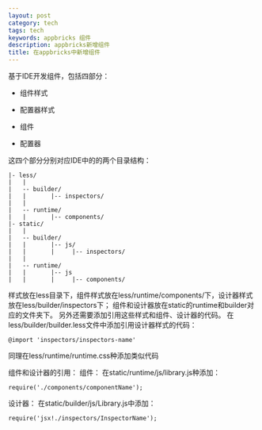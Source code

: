 ```yaml
---
layout: post
category: tech
tags: tech
keywords: appbricks 组件
description: appbricks新增组件
title: 在appbricks中新增组件
---
```


基于IDE开发组件，包括四部分：

* 组件样式

* 配置器样式

* 组件

* 配置器

这四个部分分别对应IDE中的的两个目录结构：

``` 
|- less/
|   |
|   -- builder/
|	|		|-- inspectors/		
|   |
|   -- runtime/
|	|		|-- components/
|- static/
|   |
|   -- builder/
|	|		|-- js/
|	|		|	  |-- inspectors/
|   |
|   -- runtime/
|	|		|-- js
|	|		|	  |-- components/

```

样式放在less目录下，组件样式放在less/runtime/components/下，设计器样式放在less/builder/inspectors下；
组件和设计器放在static的runtime和builder对应的文件夹下。
另外还需要添加引用这些样式和组件、设计器的代码。
在less/builder/builder.less文件中添加引用设计器样式的代码：

```
@import 'inspectors/inspectors-name'

```

同理在less/runtime/runtime.css种添加类似代码

组件和设计器的引用：
组件：
在static/runtime/js/library.js种添加：

```
require('./components/componentName');

```

设计器：
在static/builder/js/Library.js中添加：

```
require('jsx!./inspectors/InspectorName');

```


